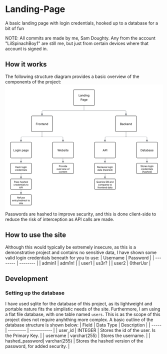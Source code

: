 # Landing-Page
A basic landing page with login credentials, hooked up to a database for a bit of fun

NOTE: All commits are made by me, Sam Doughty. Any from the account "LilSpinachBoy1" are still me, but just from certain devices where that account is signed in.

## How it works
The following structure diagram provides a basic overview of the components of the project:
![Project structure diagram](https://github.com/SamDoughtyCodes/Landing-Page/blob/main/Super-Curricular%20Landing%20Page%20(1).png)
Passwords are hashed to improve security, and this is done client-side to reduce the risk of interception as API calls are made.

## How to use the site
Although this would typically be extremely insecure, as this is a demonstrative project and contains no sensitive data, I have shown some valid login credentials beneath for you to use:
| Username | Password |
| -------- | -------- |
| admin1   | adm1n!   |
| user1    | us3r?    |
| user2    | 0therUsr |

## Development
### Setting up the database
I have used sqlite for the database of this project, as its lightweight and portable nature fits the simplistic needs of the site. Furthermore, I am using a flat file database, with one table named `users`. This is as the scope of this project does not require anyhthing more complex.
A basic outline of the database structure is shown below:
| Field | Data Type | Description |
| ----- | --------- | ----------- |
| user_id | INTEGER | Stores the id of the user. Is the Primary Key. |
| username | varchar(255) | Stores the username. |
| hashed_password| varchar(255) | Stores the hashed version of the password, for added security. |
